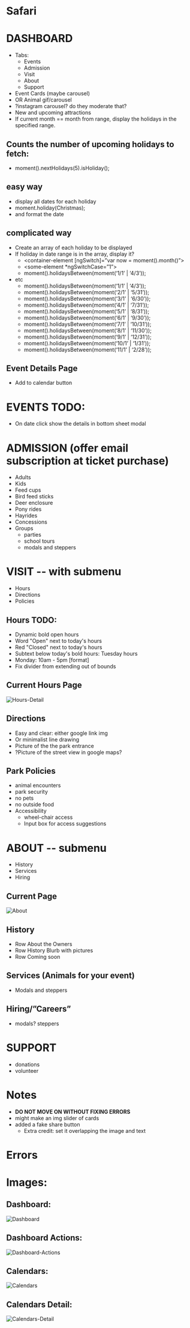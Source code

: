 # Safari
# DASHBOARD
* Tabs:
    * Events
    * Admission
    * Visit
    * About
    * Support
* Event Cards (maybe carousel)
* OR Animal gif/carousel
* ?instagram carousel? do they moderate that?
* New and upcoming attractions
* If current month == month from range, display the holidays in the specified range.
## Counts the number of upcoming holidays to fetch:
* moment().nextHolidays(5).isHoliday();
## easy way
* display all dates for each holiday
* moment.holiday(Christmas);
* and format the date
## complicated way
* Create an array of each holiday to be displayed
* If holiday in date range is in the array, display it?
    * <container-element [ngSwitch]=”var now = moment().month()”>
    * <some-element *ngSwitchCase=”1”>  
    * moment().holidaysBetween(moment(‘1/1’ | ‘4/3’));
* etc
    * moment().holidaysBetween(moment(‘1/1’ | ‘4/3’));
    * moment().holidaysBetween(moment(‘2/1’ | ‘5/31’));
    * moment().holidaysBetween(moment(‘3/1’ | ‘6/30’));
    * moment().holidaysBetween(moment(‘4/1’ | ‘7/31’));
    * moment().holidaysBetween(moment(‘5/1’ | ‘8/31’));
    * moment().holidaysBetween(moment(‘6/1’ | ‘9/30’));
    * moment().holidaysBetween(moment(‘7/1’ | ‘10/31’));
    * moment().holidaysBetween(moment(‘8/1’ | ‘11/30’));
    * moment().holidaysBetween(moment(‘9/1’ | ‘12/31’));
    * moment().holidaysBetween(moment(‘10/1’ | ‘1/31’));
    * moment().holidaysBetween(moment(‘11/1’ | ‘2/28’));
## Event Details Page
* Add to calendar button
# EVENTS TODO:
* On date click show the details in bottom sheet modal
# ADMISSION (offer email subscription at ticket purchase)
* Adults
* Kids
* Feed cups
* Bird feed sticks
* Deer enclosure
* Pony rides
* Hayrides
* Concessions
* Groups
    * parties
    * school tours
    * modals and steppers
# VISIT -- with submenu
* Hours
* Directions
* Policies
## Hours TODO:
* Dynamic bold open hours
* Word "Open" next to today's hours
* Red "Closed" next to today's hours
* Subtext below today's bold hours: Tuesday hours
* Monday: 10am - 5pm [format]
* Fix divider from extending out of bounds
## Current Hours Page
![Hours-Detail](https://github.com/JessicaNations/angular-safari/blob/master/src/assets/screenShots/hours-detail.png)
## Directions
* Easy and clear: either google link img
* Or minimalist line drawing
* Picture of the the park entrance
* ?Picture of the street view in google maps?
## Park Policies
* animal encounters
* park security
* no pets
* no outside food
* Accessibility
    * wheel-chair access
    * Input box for access suggestions
# ABOUT -- submenu
* History
* Services
* Hiring
## Current Page
![About](https://github.com/JessicaNations/angular-safari/blob/master/src/assets/screenShots/about.png)
## History
* Row About the Owners
* Row History Blurb with pictures
* Row Coming soon
## Services (Animals for your event)
* Modals and steppers
## Hiring/”Careers”
* modals? steppers
# SUPPORT
* donations
* volunteer
# Notes
* **DO NOT MOVE ON WITHOUT FIXING ERRORS**
* might make an img slider of cards
* added a fake share button
    * Extra credit: set it overlapping the image and text     
# Errors
# Images:
## Dashboard:
![Dashboard](https://github.com/JessicaNations/angular-safari/blob/master/src/assets/screenShots/dashboard.png)
## Dashboard Actions:
![Dashboard-Actions](https://github.com/JessicaNations/angular-safari/blob/master/src/assets/screenShots/dashboard-actions.png)
## Calendars:
![Calendars](https://github.com/JessicaNations/angular-safari/blob/master/src/assets/screenShots/calendars.png)
## Calendars Detail:
![Calendars-Detail](https://github.com/JessicaNations/angular-safari/blob/master/src/assets/screenShots/calendars-detail.png)
